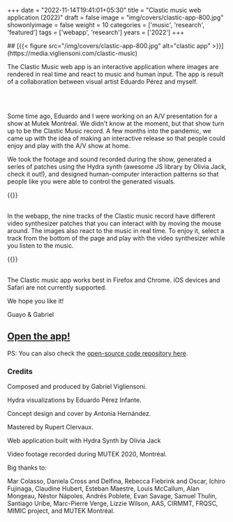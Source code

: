 +++
date = "2022-11-14T19:41:01+05:30"
title = "Clastic music web application (2022)"
draft = false
image = "img/covers/clastic-app-800.jpg"
showonlyimage = false
weight = 10
categories = ['music', 'research', 'featured']
tags = ['webapp', 'research']
years = ['2022']
+++



<!--more-->## [{{< figure src="/img/covers/clastic-app-800.jpg" alt="clastic app" >}}](https://media.vigliensoni.com/clastic-music)



The Clastic Music web app is an interactive application where images are rendered in real time and react to music and human input. The app is result of a collaboration between visual artist Eduardo Pérez and myself. 

<br><br>



Some time ago, Eduardo and I  were working on an A/V presentation for a show at Mutek Montréal. We didn't know at the moment, but that show turn up to be the Clastic Music record. A few months into the pandemic, we came up with the idea of making an interactive release so that people could enjoy and play with the A/V show at home.

We took the footage and sound recorded during the show, generated a series of patches using the Hydra synth (awesome JS library by Olivia Jack, check it out!), and designed human-computer interaction patterns so that people like you were able to control the generated visuals.

{{<youtube id="uz3YEbMRJdg" class="vertical-video" >}}
<br><br>





In the webapp, the nine tracks of the Clastic music record have different video synthesizer patches that you can interact with by moving the mouse around. The images also react to the music in real time. To enjoy it, select a track from the bottom of the page and play with the video synthesizer while you listen to the music.

{{<youtube id="e2E7m4-4i9k" class="vertical-video" >}}
<br><br>

The Clastic music app works best in Firefox and Chrome. iOS devices and Safari are not currently supported.

We hope you like it!

Guayo & Gabriel

## [Open the app!](https://media.vigliensoni.com/clastic-music)

PS: You can also check the [open-source code repository here](https://github.com/vigliensoni/clastic-music-app).


### Credits

Composed and produced by Gabriel Vigliensoni. 

Hydra visualizations by Eduardo Pérez Infante. 

Concept design and cover by Antonia Hernández. 

Mastered by Rupert Clervaux.

Web application built with Hydra Synth by Olivia Jack

Video footage recorded during MUTEK 2020, Montréal.

Big thanks to:

Mar Colasso, Daniela Cross and Delfina, Rebecca Fiebrink and Oscar, Ichiro Fujinaga, Claudine Hubert, Esteban Maestre, Louis McCallum, Alan Mongeau, Néstor Nápoles, Andrés Poblete, Evan Savage, Samuel Thulin, Santiago Uribe, Marc-Pierre Verge, Lizzie Wilson, AAS, CIRMMT, FRQSC, MIMIC project, and MUTEK Montréal.



<!-- {{< youtube 2058681707>}} -->
<!-- {{<youtube id="e2E7m4-4i9k" class="vertical-video" >}} -->


